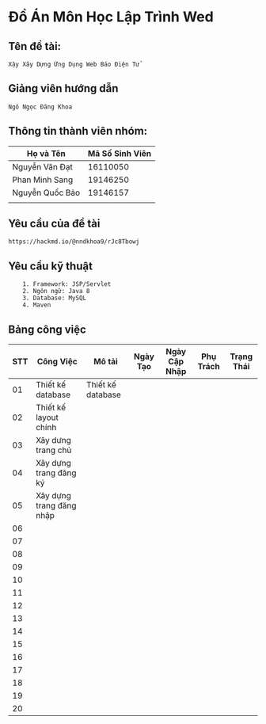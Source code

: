# Đồ Án Môn Học Lập Trình Wed
## Tên đề tài:
```
Xậy Xây Dựng Ứng Dụng Web Báo Điện Tử
```

## Giảng viên hướng dẫn
```
Ngô Ngọc Đăng Khoa
```
## Thông tin thành viên nhóm:
| Họ và Tên   | Mã Số Sinh Viên |
|-------------|-----------------|
| Nguyễn Văn Đạt | 16110050        |
| Phan Minh Sang | 19146250       |
|Nguyễn Quốc Bảo | 19146157     |
|             |                 |

## Yêu cầu của đề tài
``` 
https://hackmd.io/@nndkhoa9/rJc8Tbowj
```

## Yêu cầu kỹ thuật
``` 
    1. Framework: JSP/Servlet
    2. Ngôn ngữ: Java 8
    3. Database: MySQL
    4. Maven
```

## Bảng công việc
| STT | Công Việc               | Mô tải            | Ngày Tạo | Ngày Cập Nhập | Phụ Trách | Trạng Thái |
|-----|-------------------------|-------------------|----------|---------------|-----------|------------|
| 01  | Thiết kế database       | Thiết kế database |          |               |           |            |
| 02  | Thiết kế layout chính   |                   |          |               |           |            |
| 03  | Xây dưng trang chủ      |                   |          |               |           |            |
| 04  | Xây dựng trang đăng ký  |                   |          |               |           |            |
| 05  | Xây dựng trang đăng nhập |                   |          |               |           |            |
| 06  |                         |                   |          |               |           |            |
| 07  |                         |                   |          |               |           |            |
| 08  |                         |                   |          |               |           |            |
| 09  |                         |                   |          |               |           |            |
| 10  |                         |                   |          |               |           |            |
| 11  |                         |                   |          |               |           |            |
| 12  |                         |                   |          |               |           |            |
| 13  |                         |                   |          |               |           |            |
| 14  |                         |                   |          |               |           |            |
| 15  |                         |                   |          |               |           |            |
| 16  |                         |                   |          |               |           |            |
| 17  |                         |                   |          |               |           |            |
| 18  |                         |                   |          |               |           |            |
| 19  |                         |                   |          |               |           |            |
| 20  |                         |                   |          |               |           |            |
